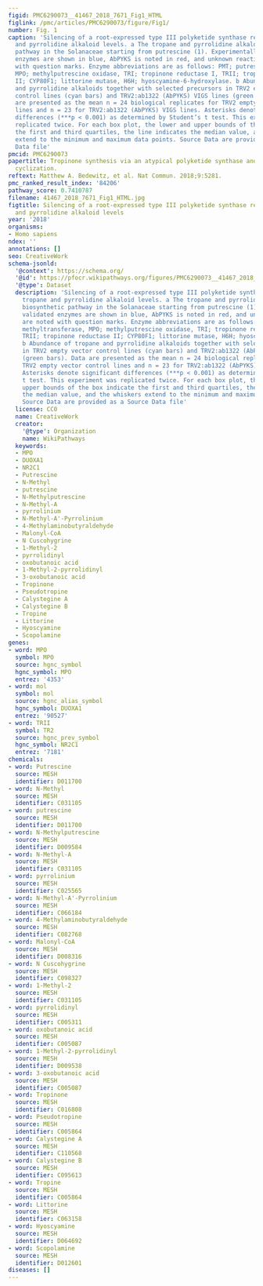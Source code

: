 ```yaml
---
figid: PMC6290073__41467_2018_7671_Fig1_HTML
figlink: /pmc/articles/PMC6290073/figure/Fig1/
number: Fig. 1
caption: 'Silencing of a root-expressed type III polyketide synthase reduces tropane
  and pyrrolidine alkaloid levels. a The tropane and pyrrolidine alkaloid biosynthetic
  pathway in the Solanaceae starting from putrescine (1). Experimentally validated
  enzymes are shown in blue, AbPYKS is noted in red, and unknown reactions are noted
  with question marks. Enzyme abbreviations are as follows: PMT; putrescine methyltransferase,
  MPO; methylputrescine oxidase, TRI; tropinone reductase I, TRII; tropinone reductase
  II; CYP80F1; littorine mutase, H6H; hyoscyamine-6-hydroxylase. b Abundance of tropane
  and pyrrolidine alkaloids together with selected precursors in TRV2 empty vector
  control lines (cyan bars) and TRV2:ab1322 (AbPYKS) VIGS lines (green bars). Data
  are presented as the mean n = 24 biological replicates for TRV2 empty vector control
  lines and n = 23 for TRV2:ab1322 (AbPYKS) VIGS lines. Asterisks denote significant
  differences (***p < 0.001) as determined by Student’s t test. This experiment was
  replicated twice. For each box plot, the lower and upper bounds of the box indicate
  the first and third quartiles, the line indicates the median value, and the whiskers
  extend to the minimum and maximum data points. Source Data are provided as a Source
  Data file'
pmcid: PMC6290073
papertitle: Tropinone synthesis via an atypical polyketide synthase and P450-mediated
  cyclization.
reftext: Matthew A. Bedewitz, et al. Nat Commun. 2018;9:5281.
pmc_ranked_result_index: '84206'
pathway_score: 0.7410787
filename: 41467_2018_7671_Fig1_HTML.jpg
figtitle: Silencing of a root-expressed type III polyketide synthase reduces tropane
  and pyrrolidine alkaloid levels
year: '2018'
organisms:
- Homo sapiens
ndex: ''
annotations: []
seo: CreativeWork
schema-jsonld:
  '@context': https://schema.org/
  '@id': https://pfocr.wikipathways.org/figures/PMC6290073__41467_2018_7671_Fig1_HTML.html
  '@type': Dataset
  description: 'Silencing of a root-expressed type III polyketide synthase reduces
    tropane and pyrrolidine alkaloid levels. a The tropane and pyrrolidine alkaloid
    biosynthetic pathway in the Solanaceae starting from putrescine (1). Experimentally
    validated enzymes are shown in blue, AbPYKS is noted in red, and unknown reactions
    are noted with question marks. Enzyme abbreviations are as follows: PMT; putrescine
    methyltransferase, MPO; methylputrescine oxidase, TRI; tropinone reductase I,
    TRII; tropinone reductase II; CYP80F1; littorine mutase, H6H; hyoscyamine-6-hydroxylase.
    b Abundance of tropane and pyrrolidine alkaloids together with selected precursors
    in TRV2 empty vector control lines (cyan bars) and TRV2:ab1322 (AbPYKS) VIGS lines
    (green bars). Data are presented as the mean n = 24 biological replicates for
    TRV2 empty vector control lines and n = 23 for TRV2:ab1322 (AbPYKS) VIGS lines.
    Asterisks denote significant differences (***p < 0.001) as determined by Student’s
    t test. This experiment was replicated twice. For each box plot, the lower and
    upper bounds of the box indicate the first and third quartiles, the line indicates
    the median value, and the whiskers extend to the minimum and maximum data points.
    Source Data are provided as a Source Data file'
  license: CC0
  name: CreativeWork
  creator:
    '@type': Organization
    name: WikiPathways
  keywords:
  - MPO
  - DUOXA1
  - NR2C1
  - Putrescine
  - N-Methyl
  - putrescine
  - N-Methylputrescine
  - N-Methyl-A
  - pyrrolinium
  - N-Methyl-A'-Pyrrolinium
  - 4-Methylaminobutyraldehyde
  - Malonyl-CoA
  - N Cuscohygrine
  - 1-Methyl-2
  - pyrrolidinyl
  - oxobutanoic acid
  - 1-Methyl-2-pyrrolidinyl
  - 3-oxobutanoic acid
  - Tropinone
  - Pseudotropine
  - Calystegine A
  - Calystegine B
  - Tropine
  - Littorine
  - Hyoscyamine
  - Scopolamine
genes:
- word: MPO
  symbol: MPO
  source: hgnc_symbol
  hgnc_symbol: MPO
  entrez: '4353'
- word: mol
  symbol: mol
  source: hgnc_alias_symbol
  hgnc_symbol: DUOXA1
  entrez: '90527'
- word: TRII
  symbol: TR2
  source: hgnc_prev_symbol
  hgnc_symbol: NR2C1
  entrez: '7181'
chemicals:
- word: Putrescine
  source: MESH
  identifier: D011700
- word: N-Methyl
  source: MESH
  identifier: C031105
- word: putrescine
  source: MESH
  identifier: D011700
- word: N-Methylputrescine
  source: MESH
  identifier: D009584
- word: N-Methyl-A
  source: MESH
  identifier: C031105
- word: pyrrolinium
  source: MESH
  identifier: C025565
- word: N-Methyl-A'-Pyrrolinium
  source: MESH
  identifier: C066184
- word: 4-Methylaminobutyraldehyde
  source: MESH
  identifier: C082768
- word: Malonyl-CoA
  source: MESH
  identifier: D008316
- word: N Cuscohygrine
  source: MESH
  identifier: C098327
- word: 1-Methyl-2
  source: MESH
  identifier: C031105
- word: pyrrolidinyl
  source: MESH
  identifier: C005311
- word: oxobutanoic acid
  source: MESH
  identifier: C005087
- word: 1-Methyl-2-pyrrolidinyl
  source: MESH
  identifier: D009538
- word: 3-oxobutanoic acid
  source: MESH
  identifier: C005087
- word: Tropinone
  source: MESH
  identifier: C016808
- word: Pseudotropine
  source: MESH
  identifier: C005864
- word: Calystegine A
  source: MESH
  identifier: C110568
- word: Calystegine B
  source: MESH
  identifier: C095613
- word: Tropine
  source: MESH
  identifier: C005864
- word: Littorine
  source: MESH
  identifier: C063158
- word: Hyoscyamine
  source: MESH
  identifier: D064692
- word: Scopolamine
  source: MESH
  identifier: D012601
diseases: []
---
```

